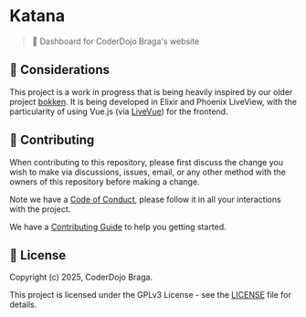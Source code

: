 [contributing]: CONTRIBUTING.md
[code_of_conduct]: CODE_OF_CONDUCT.md
[license]: LICENSE

# Katana

> 🍙 Dashboard for CoderDojo Braga's website

## 📖 Considerations

This project is a work in progress that is being heavily inspired by our older project [bokken](https://github.com/coderdojobraga/bokken). It is being developed in Elixir and Phoenix LiveView, with the particularity of using Vue.js (via [LiveVue](https://hexdocs.pm/live_vue)) for the frontend.

## 🤝 Contributing

When contributing to this repository, please first discuss the change you wish
to make via discussions, issues, email, or any other method with the owners of this
repository before making a change.

Note we have a [Code of Conduct][code_of_conduct], please follow it
in all your interactions with the project.

We have a [Contributing Guide][contributing] to help you getting started.

## 📝 License

Copyright (c) 2025, CoderDojo Braga.

This project is licensed under the GPLv3 License - see the [LICENSE][license]
file for details.
